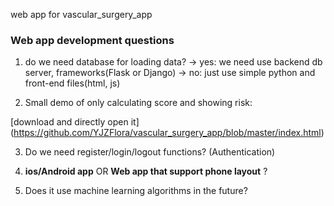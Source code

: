 web app for vascular_surgery_app

### Web app development questions

1. do we need database for loading data?
-> yes: we need use backend db server, frameworks(Flask or Django)
-> no: just use simple python and front-end files(html, js)

2. Small demo of only calculating score and showing risk:

[download and directly open it] (https://github.com/YJZFlora/vascular_surgery_app/blob/master/index.html)

3. Do we need register/login/logout functions? (Authentication)

4. **ios/Android app** OR **Web app that support phone layout** ?

5. Does it use machine learning algorithms in the future? 
